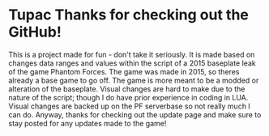 # Tupac Thanks for checking out the GitHub!

This is a project made for fun - don't take it seriously.
It is made based on changes data ranges and values within the script of a 2015 baseplate leak of the game Phantom Forces. 
The game was made in 2015, so theres already a base game to go off. The game is more meant to be a modded or alteration of the baseplate.
Visual changes are hard to make due to the nature of the script; though I do have prior experience in coding in LUA.
Visual changes are backed up on the PF serverbase so not really much I can do.
Anyway, thanks for checking out the update page and make sure to stay posted for any updates made to the game!
